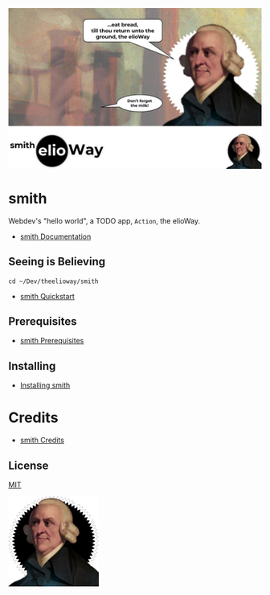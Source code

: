 ![](./postcard.jpg)

# smith

Webdev's \"hello world\", a TODO app, `Action`, the elioWay.

- [smith Documentation](./doc/index.md)

## Seeing is Believing

```
cd ~/Dev/theelioway/smith
```

- [smith Quickstart](./quickstart.md)

## Prerequisites

- [smith Prerequisites](./prerequisites.md)

## Installing

- [Installing smith](./installing.md)

# Credits

- [smith Credits](./credits.md)

## License

[MIT](license)

![](./apple-touch-icon.png)
